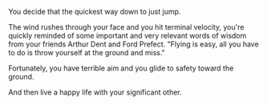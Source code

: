 You decide that the quickest way down to just jump. 

The wind rushes through your face and you hit terminal velocity, you're quickly reminded of some important 
and very relevant words of wisdom from your friends Arthur Dent and Ford Prefect. 
"Flying is easy, all you have to do is throw yourself at the ground and miss."

Fortunately, you have terrible aim and you glide to safety toward the ground. 


And then live a happy life with your significant other.
